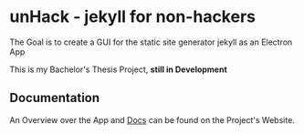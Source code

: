 # unHack - jekyll for non-hackers

The Goal is to create a GUI for the static site generator jekyll as an Electron App

This is my Bachelor's Thesis Project, **still in Development**

## Documentation
An Overview over the App and [Docs](https://unhacked.halfapx.com/docs/) can be found on the Project's Website.


<!-- # Config File
The `unhack.json` file is key for every unHack project. Within this File Information for Publication will be stored, as well as Configuration for the Theme Front Matter.

## Name
Every projects does minimally need a name

```json
{
  "name": "YOUR SITES NAME HERE",
}
```

## Publication Settings
These settings are automatically created if they aren't already in the file. But if you want to set them up via JSON this is how it's done.
`method` is the currently active method, so either enter `ftp` or `gitHub`.

```json
{
  "publicationSettings": {
    "ftp": {
      "ftpHost": "",
      "ftpUsername": "",
      "ftpPort": "",
      "ftpDirectory": ""
    },
    "gitHub": {
      "gitHubUsername": "",
      "gitHubUserEmail": "",
      "gitHubRepoName": ""
    },
    "method": ""
  }
}
```

## Navigation Builder
In order to support the custom Menu Builder, the config file needs to contain.
How the Navigation Builder works and how to properly integrate it into your theme is covered in the Theme Compatibility section.

```json
{
  "menuSupport": "true"
}
```

# Theme Compatibility
unHack offers a couple customizing Options within it's Configuration file. To make your Theme compatible with unHack out of the box, make sure to add a `unhack.json` file. -->
